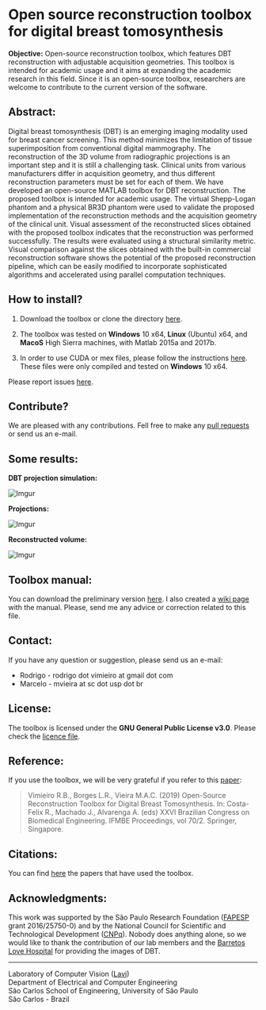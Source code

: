 Open source reconstruction toolbox for digital breast tomosynthesis
======

**Objective:** Open-source reconstruction toolbox, which features DBT reconstruction with adjustable acquisition geometries. This toolbox is intended for academic usage and it aims at expanding the academic research in this field. Since it is an open-source toolbox, researchers are welcome to contribute to the current version of the software.

## Abstract:

 Digital breast tomosynthesis (DBT) is an emerging imaging modality used for breast cancer screening. This method minimizes the limitation of tissue superimposition from conventional digital mammography. The reconstruction of the 3D volume from radiographic projections is an important step and it is still a challenging task. Clinical units from various manufacturers differ in acquisition geometry, and thus different reconstruction parameters must be set for each of them. We have developed an open-source MATLAB toolbox for DBT reconstruction. The proposed toolbox is intended for academic usage. The virtual Shepp-Logan phantom and a physical BR3D phantom were used to validate the proposed implementation of the reconstruction methods and the acquisition geometry of the clinical unit. Visual assessment of the reconstructed slices obtained with the proposed toolbox indicates that the reconstruction was performed successfully. The results were evaluated using a structural similarity metric. Visual comparison against the slices obtained with the built-in commercial reconstruction software shows the potential of the proposed reconstruction pipeline, which can be easily modified to incorporate sophisticated algorithms and accelerated using parallel computation techniques.

## How to install?

 1. Download the toolbox or clone the directory [here](https://github.com/LAVI-USP/DBT-Reconstruction.git).
 
 2. The toolbox was tested on **Windows** 10 x64, **Linux** (Ubuntu) x64, and **MacoS** High Sierra machines, with Matlab 2015a and 2017b.

 3. In order to use CUDA or mex files, please follow the instructions [here](https://github.com/LAVI-USP/DBT-Reconstruction/blob/master/Functions/Sources/README.md). These files were only compiled and tested on **Windows** 10 x64.

Please report issues [here](https://github.com/LAVI-USP/DBT-Reconstruction/issues).

## Contribute? 

We are pleased with any contributions. Fell free to make any [pull requests](https://github.com/LAVI-USP/DBT-Reconstruction/pulls) or send us an e-mail.


## Some results:

**DBT projection simulation:**

![Imgur](https://i.imgur.com/tcgqs8I.gif?1)


**Projections:**

![Imgur](https://i.imgur.com/VXk6MFi.gif?2)


**Reconstructed volume:**

![Imgur](https://i.imgur.com/R9tB35f.gif?2)

## Toolbox manual:

You can download the preliminary version [here](https://drive.google.com/open?id=1djW9QzB8bEjT1KBqStUR0gVOViPc_SO3). I also created a [wiki page](https://github.com/LAVI-USP/DBT-Reconstruction/wiki/Toolbox-Manual) with the manual. Please, send me any advice or correction related to this file.

## Contact:

If you have any question or suggestion, please send us an e-mail:

- Rodrigo - rodrigo dot vimieiro at gmail dot com
- Marcelo - mvieira at sc dot usp dot br

## License:

The toolbox is licensed under the **GNU General Public License v3.0**. Please check the [licence file](https://github.com/LAVI-USP/DBT-Reconstruction/blob/master/LICENSE).

## Reference:

If you use the toolbox, we will be very grateful if you refer to this [paper](https://doi.org/10.1007/978-981-13-2517-5_53):

> Vimieiro R.B., Borges L.R., Vieira M.A.C. (2019) Open-Source Reconstruction Toolbox for Digital Breast Tomosynthesis. In: Costa-Felix R., Machado J., Alvarenga A. (eds) XXVI Brazilian Congress on Biomedical Engineering. IFMBE Proceedings, vol 70/2. Springer, Singapore.

## Citations:

You can find [here](https://scholar.google.com.br/scholar?oi=bibs&hl=pt-BR&cites=3156269064066227282) the papers that have used the toolbox.

## Acknowledgments:

This work was supported by the São Paulo Research Foundation ([FAPESP](http://www.fapesp.br/) grant 2016/25750-0) and by the National Council for Scientific and Technological Development ([CNPq](http://www.cnpq.br/)). Nobody does anything alone, so we would like to thank the contribution of our lab members and the [Barretos Love Hospital](https://www.hcancerbarretos.com.br) for providing the images of DBT.

---

Laboratory of Computer Vision ([Lavi](http://iris.sel.eesc.usp.br/lavi/))  
Department of Electrical and Computer Engineering  
São Carlos School of Engineering, University of São Paulo  
São Carlos - Brazil